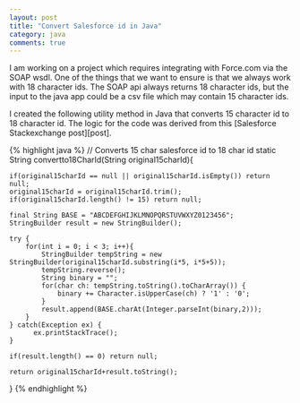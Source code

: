 ```yaml
---
layout: post
title: "Convert Salesforce id in Java"
category: java
comments: true
---
```


I am working on a project which requires integrating with Force.com via the SOAP wsdl. One of the things that we want to 
ensure is that we always work with 18 character ids. The SOAP api always returns 18 character ids, but the input to the 
java app could be a csv file which may contain 15 character ids. 

I created the following utility method in Java that converts 15 character id to 18 character id. The logic for the code was derived
from this [Salesforce Stackexchange post][post].

{% highlight java %}
  // Converts 15 char salesforce id to 18 char id
  static String convertto18CharId(String original15charId){
  	
  	if(original15charId == null || original15charId.isEmpty()) return null;
  	original15charId = original15charId.trim();
  	if(original15charId.length() != 15) return null;
  	
  	final String BASE = "ABCDEFGHIJKLMNOPQRSTUVWXYZ0123456";
  	StringBuilder result = new StringBuilder();
  	
  	try {
    	for(int i = 0; i < 3; i++){
    		StringBuilder tempString = new StringBuilder(original15charId.substring(i*5, i*5+5));
    		tempString.reverse();
    		String binary = "";
    		for(char ch: tempString.toString().toCharArray()) {
    			binary += Character.isUpperCase(ch) ? '1' : '0';
    		}
    		result.append(BASE.charAt(Integer.parseInt(binary,2)));	
    	}
  	} catch(Exception ex) {
  		  ex.printStackTrace();
  	}
  	
  	if(result.length() == 0) return null;
  	
  	return original15charId+result.toString();
  	
  }
{% endhighlight %}



[Apex docs]: http://salesforce.stackexchange.com/questions/1653/what-are-salesforce-ids-composed-of
